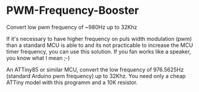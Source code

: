 # PWM-Frequency-Booster
Convert low pwm frequency of  ~980Hz up to 32Khz

If it's necessary to have higher frequency on puls width modulation (pwm) than a standard MCU is able to and its not practicable to increase the MCU timer frequency, you can use this solution. If you fan works like a speaker, you know what I mean ;-)

An ATTiny85 or similar MCU, convert the low frequency of 976.5625Hz (standard Arduino pwm frequency) up to 32Khz. You need only a cheap ATTiny model with this programm and a 10K resistor.
